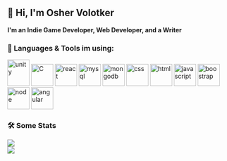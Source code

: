 ## :wave:	 Hi, I'm Osher Volotker 
**I'm an Indie Game Developer, Web Developer, and a Writer**
<br>

### :file_folder: Languages & Tools im using:
<div>
<img src="https://i.ibb.co/TPjXLRy/unity.png" alt="unity" width="50" height="60">
<img src="https://i.ibb.co/fvShLtC/C.jpg" alt="C" width="50">
<img src="https://i.ibb.co/BjRpg26/react.jpg" alt="react" width="50">
<img src="https://i.ibb.co/wrm8NwP/mysql.png" alt="mysql" width="50">
<img src="https://i.ibb.co/p4t3Y0z/mongodb.png" alt="mongodb" width="50">
<img src="https://i.ibb.co/kSTDkL7/css.jpg" alt="css" width="50">
<img src="https://i.ibb.co/25yVT5G/html.png" alt="html" width="50">
<img src="https://i.ibb.co/VSysW28/javascript.jpg" alt="javascript" width="50">
<img src="https://i.ibb.co/qrmrXbj/boostrap.png" alt="boostrap" width="50">
<img src="https://i.ibb.co/k0LXkkZ/node.jpg" alt="node" width="50">
<img src="https://i.ibb.co/8jjkVDc/angular.png" alt="angular" width="50">
  
</div>


### :hammer_and_wrench:	 Some Stats
![](https://komarev.com/ghpvc/?username=dom956&color=green)
<br>
<img src="https://github-readme-stats.vercel.app/api/top-langs?username=dom956&layout=compact"/>
